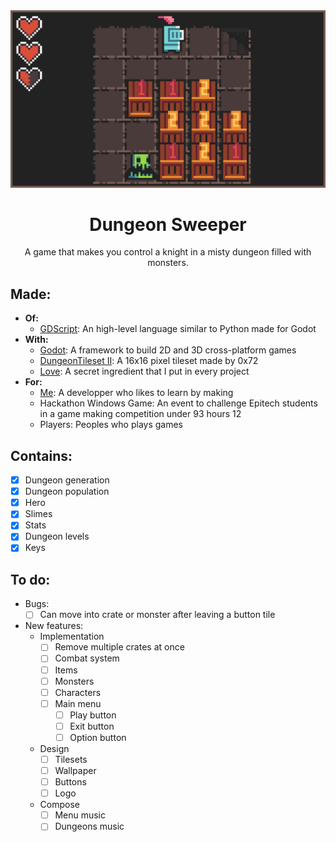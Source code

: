 <div align="center">
  <a href="https://github.com/serapagranchose/dungeon-sweeper">
    <img src="assets/images/thumbnail.gif" alt="thumbnail" width="750">
  </a>

  <h1>Dungeon Sweeper</h1>
  <p>A game that makes you control a knight in a misty dungeon filled with monsters.</p>
</div>

## Made:

- **Of:**
    - [GDScript](https://docs.godotengine.org/en/stable/tutorials/scripting/gdscript/index.html): An high-level language similar to Python made for Godot
- **With:**
    - [Godot](https://docs.godotengine.org/en/stable/index.html): A framework to build 2D and 3D cross-platform games
    - [DungeonTileset Ⅱ](https://0x72.itch.io/dungeontileset-ii): A 16x16 pixel tileset made by 0x72
    - [Love](https://rebrand.ly/r1ckr0l13r): A secret ingredient that I put in every project
- **For:**
    - [Me](https://github.com/serapagranchose): A developper who likes to learn by making
    - Hackathon Windows Game: An event to challenge Epitech students in a game making competition under 93 hours 12
    - Players: Peoples who plays games

## Contains:

- [x] Dungeon generation
- [x] Dungeon population
- [x] Hero
- [x] Slimes
- [x] Stats
- [x] Dungeon levels
- [x] Keys

## To do:

- Bugs:
    - [ ] Can move into crate or monster after leaving a button tile

- New features:
    - Implementation
        - [ ] Remove multiple crates at once
        - [ ] Combat system
        - [ ] Items
        - [ ] Monsters
        - [ ] Characters
        - [ ] Main menu
            - [ ] Play button
            - [ ] Exit button
            - [ ] Option button
    - Design
        - [ ] Tilesets
        - [ ] Wallpaper
        - [ ] Buttons
        - [ ] Logo
    - Compose
        - [ ] Menu music
        - [ ] Dungeons music
